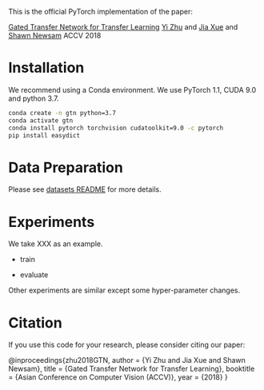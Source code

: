 This is the official PyTorch implementation of the paper:

[Gated Transfer Network for Transfer Learning](https://arxiv.org/abs/1810.12521)
[Yi Zhu](https://sites.google.com/view/yizhu/home) and [Jia Xue](http://jiaxueweb.com/) and [Shawn Newsam](http://faculty.ucmerced.edu/snewsam/)
ACCV 2018


# Installation

We recommend using a Conda environment. We use PyTorch 1.1, CUDA 9.0 and python 3.7.  

```bash
conda create -n gtn python=3.7
conda activate gtn
conda install pytorch torchvision cudatoolkit=9.0 -c pytorch
pip install easydict
``` 

# Data Preparation

Please see [datasets README]() for more details. 

# Experiments 

We take XXX as an example. 


- train

- evaluate


Other experiments are similar except some hyper-parameter changes. 


# Citation

If you use this code for your research, please consider citing our paper:

@inproceedings{zhu2018GTN,
  author    = {Yi Zhu and Jia Xue and Shawn Newsam},
  title     = {Gated Transfer Network for Transfer Learning},
  booktitle = {Asian Conference on Computer Vision (ACCV)},
  year      = {2018}
}